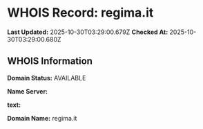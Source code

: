 # WHOIS Record: regima.it

**Last Updated:** 2025-10-30T03:29:00.679Z
**Checked At:** 2025-10-30T03:29:00.680Z

## WHOIS Information

**Domain Status:** AVAILABLE

**Name Server:** 

**text:** 

**Domain Name:** regima.it

